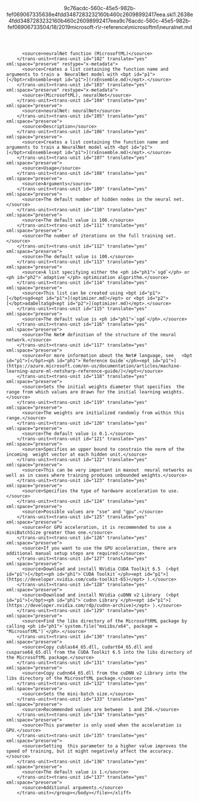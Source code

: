 <?xml version="1.0"?><xliff version="1.2" xmlns="urn:oasis:names:tc:xliff:document:1.2" xmlns:xsi="http://www.w3.org/2001/XMLSchema-instance" xsi:schemaLocation="urn:oasis:names:tc:xliff:document:1.2 xliff-core-1.2-transitional.xsd"><file datatype="xml" original="neuralnet.md" source-language="en-US" target-language="en-US"><header><tool tool-id="mdxliff" tool-name="mdxliff" tool-version="1.0-d1654b2" tool-company="Microsoft" /><xliffext:skl_file_name xmlns:xliffext="urn:microsoft:content:schema:xliffextensions">9c76acdc-560c-45e5-982b-fef069067335638e4fdd3487283232160b460c26098992417eea.skl</xliffext:skl_file_name><xliffext:version xmlns:xliffext="urn:microsoft:content:schema:xliffextensions">1.2</xliffext:version><xliffext:ms.openlocfilehash xmlns:xliffext="urn:microsoft:content:schema:xliffextensions">638e4fdd3487283232160b460c26098992417eea</xliffext:ms.openlocfilehash><xliffext:ms.sourcegitcommit xmlns:xliffext="urn:microsoft:content:schema:xliffextensions">9c76acdc-560c-45e5-982b-fef069067335</xliffext:ms.sourcegitcommit><xliffext:ms.lasthandoff xmlns:xliffext="urn:microsoft:content:schema:xliffextensions">04/18/2019</xliffext:ms.lasthandoff><xliffext:ms.openlocfilepath xmlns:xliffext="urn:microsoft:content:schema:xliffextensions">microsoft-r\r-reference\microsoftml\neuralnet.md</xliffext:ms.openlocfilepath></header><body><group id="content" extype="content"><trans-unit id="101" translate="yes" xml:space="preserve" restype="x-metadata">
          <source>neuralNet function (MicrosoftML)</source>
        </trans-unit><trans-unit id="102" translate="yes" xml:space="preserve" restype="x-metadata">
          <source>Creates a list containing the function name and arguments to train a  NeuralNet model with <bpt id="p1">[</bpt>rxEnsemble<ept id="p1">](rxEnsemble.md)</ept>.</source>
        </trans-unit><trans-unit id="103" translate="yes" xml:space="preserve" restype="x-metadata">
          <source>(MicrosoftML), neuralNet</source>
        </trans-unit><trans-unit id="104" translate="yes" xml:space="preserve">
          <source>neuralNet: neuralNet</source>
        </trans-unit><trans-unit id="105" translate="yes" xml:space="preserve">
          <source>Description</source>
        </trans-unit><trans-unit id="106" translate="yes" xml:space="preserve">
          <source>Creates a list containing the function name and arguments to train a NeuralNet model with <bpt id="p1">[</bpt>rxEnsemble<ept id="p1">](rxEnsemble.md)</ept>.</source>
        </trans-unit><trans-unit id="107" translate="yes" xml:space="preserve">
          <source>Usage</source>
        </trans-unit><trans-unit id="108" translate="yes" xml:space="preserve">
          <source>Arguments</source>
        </trans-unit><trans-unit id="109" translate="yes" xml:space="preserve">
          <source>The default number of hidden nodes in the neural net.</source>
        </trans-unit><trans-unit id="110" translate="yes" xml:space="preserve">
          <source>The default value is 100.</source>
        </trans-unit><trans-unit id="111" translate="yes" xml:space="preserve">
          <source>The number of iterations on the full training set.</source>
        </trans-unit><trans-unit id="112" translate="yes" xml:space="preserve">
          <source>The default value is 100.</source>
        </trans-unit><trans-unit id="113" translate="yes" xml:space="preserve">
          <source>A list specifying either the <ph id="ph1">`sgd`</ph> or <ph id="ph2">`adaptive`</ph> optimization algorithm.</source>
        </trans-unit><trans-unit id="114" translate="yes" xml:space="preserve">
          <source>This list can be created using <bpt id="p1">[</bpt>sgd<ept id="p1">](optimizer.md)</ept> or <bpt id="p2">[</bpt>adaDeltaSgd<ept id="p2">](optimizer.md)</ept>.</source>
        </trans-unit><trans-unit id="115" translate="yes" xml:space="preserve">
          <source>The default value is <ph id="ph1">`sgd`</ph>.</source>
        </trans-unit><trans-unit id="116" translate="yes" xml:space="preserve">
          <source>The Net# definition of the structure of the neural network.</source>
        </trans-unit><trans-unit id="117" translate="yes" xml:space="preserve">
          <source>For more information about the Net# language, see   <bpt id="p1">[</bpt><ph id="ph1">`Reference Guide`</ph><ept id="p1">](https://azure.microsoft.com/en-us/documentation/articles/machine-learning-azure-ml-netsharp-reference-guide/)</ept></source>
        </trans-unit><trans-unit id="118" translate="yes" xml:space="preserve">
          <source>Sets the initial weights diameter that specifies  the range from which values are drawn for the initial learning weights.</source>
        </trans-unit><trans-unit id="119" translate="yes" xml:space="preserve">
          <source>The weights are initialized randomly from within this range.</source>
        </trans-unit><trans-unit id="120" translate="yes" xml:space="preserve">
          <source>The default value is 0.1.</source>
        </trans-unit><trans-unit id="121" translate="yes" xml:space="preserve">
          <source>Specifies an upper bound to constrain the norm of the incoming  weight vector at each hidden unit.</source>
        </trans-unit><trans-unit id="122" translate="yes" xml:space="preserve">
          <source>This can be very important in maxout  neural networks as well as in cases where training produces unbounded weights.</source>
        </trans-unit><trans-unit id="123" translate="yes" xml:space="preserve">
          <source>Specifies the type of hardware acceleration to use.</source>
        </trans-unit><trans-unit id="124" translate="yes" xml:space="preserve">
          <source>Possible values are "sse" and "gpu".</source>
        </trans-unit><trans-unit id="125" translate="yes" xml:space="preserve">
          <source>For GPU acceleration, it is recommended to use a miniBatchSize greater than one.</source>
        </trans-unit><trans-unit id="126" translate="yes" xml:space="preserve">
          <source>If you want to use the GPU acceleration, there are additional manual setup steps are required:</source>
        </trans-unit><trans-unit id="127" translate="yes" xml:space="preserve">
          <source>Download and install NVidia CUDA Toolkit 6.5  (<bpt id="p1">[</bpt><ph id="ph1">`CUDA Toolkit`</ph><ept id="p1">](https://developer.nvidia.com/cuda-toolkit-65)</ept> ).</source>
        </trans-unit><trans-unit id="128" translate="yes" xml:space="preserve">
          <source>Download and install NVidia cuDNN v2 Library  (<bpt id="p1">[</bpt><ph id="ph1">`cudnn Library`</ph><ept id="p1">](https://developer.nvidia.com/rdp/cudnn-archive)</ept> ).</source>
        </trans-unit><trans-unit id="129" translate="yes" xml:space="preserve">
          <source>Find the libs directory of the MicrosoftRML package by calling <ph id="ph1">`system.file("mxLibs/x64", package = "MicrosoftML")`</ph>.</source>
        </trans-unit><trans-unit id="130" translate="yes" xml:space="preserve">
          <source>Copy cublas64_65.dll, cudart64_65.dll and cusparse64_65.dll from the CUDA Toolkit 6.5 into the libs directory of the MicrosoftML package.</source>
        </trans-unit><trans-unit id="131" translate="yes" xml:space="preserve">
          <source>Copy cudnn64_65.dll from the cuDNN v2 Library into the libs directory of the MicrosoftML package.</source>
        </trans-unit><trans-unit id="132" translate="yes" xml:space="preserve">
          <source>Sets the mini-batch size.</source>
        </trans-unit><trans-unit id="133" translate="yes" xml:space="preserve">
          <source>Recommended values are between  1 and 256.</source>
        </trans-unit><trans-unit id="134" translate="yes" xml:space="preserve">
          <source>This parameter is only used when the acceleration is GPU.</source>
        </trans-unit><trans-unit id="135" translate="yes" xml:space="preserve">
          <source>Setting  this parameter to a higher value improves the speed of training, but it might negatively affect the accuracy.</source>
        </trans-unit><trans-unit id="136" translate="yes" xml:space="preserve">
          <source>The default value is 1.</source>
        </trans-unit><trans-unit id="137" translate="yes" xml:space="preserve">
          <source>Additional arguments.</source>
        </trans-unit></group></body></file></xliff>